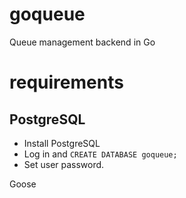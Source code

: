 # goqueue
Queue management backend in Go

# requirements
## PostgreSQL
- Install PostgreSQL
- Log in and `CREATE DATABASE goqueue;`
- Set user password.

Goose